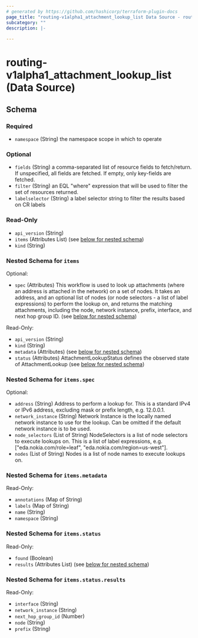 ```yaml
---
# generated by https://github.com/hashicorp/terraform-plugin-docs
page_title: "routing-v1alpha1_attachment_lookup_list Data Source - routing-v1alpha1"
subcategory: ""
description: |-
  
---
```


# routing-v1alpha1_attachment_lookup_list (Data Source)





<!-- schema generated by tfplugindocs -->
## Schema

### Required

- `namespace` (String) the namespace scope in which to operate

### Optional

- `fields` (String) a comma-separated list of resource fields to fetch/return.  If unspecified, all fields are fetched.  If empty, only key-fields are fetched.
- `filter` (String) an EQL "where" expression that will be used to filter the set of resources returned.
- `labelselector` (String) a label selector string to filter the results based on CR labels

### Read-Only

- `api_version` (String)
- `items` (Attributes List) (see [below for nested schema](#nestedatt--items))
- `kind` (String)

<a id="nestedatt--items"></a>
### Nested Schema for `items`

Optional:

- `spec` (Attributes) This workflow is used to look up attachments (where an address is attached in the network) on a set of nodes.
It takes an address, and an optional list of nodes (or node selectors - a list of label expressions) to perform the lookup on,
and returns the matching attachments, including the node,
network instance, prefix, interface, and next hop group ID. (see [below for nested schema](#nestedatt--items--spec))

Read-Only:

- `api_version` (String)
- `kind` (String)
- `metadata` (Attributes) (see [below for nested schema](#nestedatt--items--metadata))
- `status` (Attributes) AttachmentLookupStatus defines the observed state of AttachmentLookup (see [below for nested schema](#nestedatt--items--status))

<a id="nestedatt--items--spec"></a>
### Nested Schema for `items.spec`

Optional:

- `address` (String) Address to perform a lookup for.
This is a standard IPv4 or IPv6 address, excluding mask or prefix length, e.g. 12.0.0.1.
- `network_instance` (String) Network Instance is the locally named network instance to use for the lookup.
Can be omitted if the default network instance is to be used.
- `node_selectors` (List of String) NodeSelectors is a list of node selectors to execute lookups on.
This is a list of label expressions, e.g. ["eda.nokia.com/role=leaf", "eda.nokia.com/region=us-west"].
- `nodes` (List of String) Nodes is a list of node names to execute lookups on.


<a id="nestedatt--items--metadata"></a>
### Nested Schema for `items.metadata`

Read-Only:

- `annotations` (Map of String)
- `labels` (Map of String)
- `name` (String)
- `namespace` (String)


<a id="nestedatt--items--status"></a>
### Nested Schema for `items.status`

Read-Only:

- `found` (Boolean)
- `results` (Attributes List) (see [below for nested schema](#nestedatt--items--status--results))

<a id="nestedatt--items--status--results"></a>
### Nested Schema for `items.status.results`

Read-Only:

- `interface` (String)
- `network_instance` (String)
- `next_hop_group_id` (Number)
- `node` (String)
- `prefix` (String)
